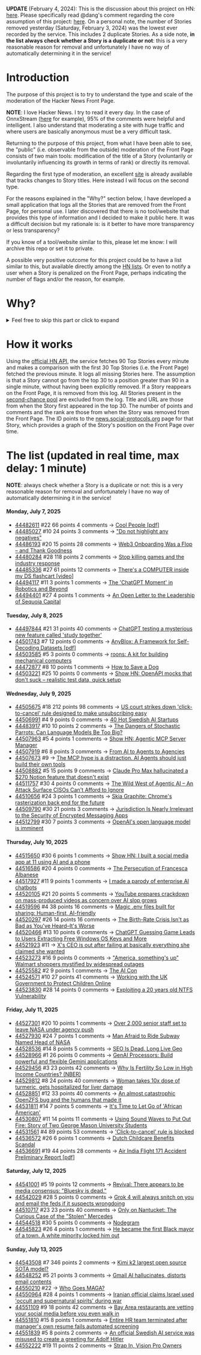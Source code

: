 **UPDATE** (February 4, 2024): This is the discussion about this project on HN: [here](https://news.ycombinator.com/item?id=39230513). Please specifically read @dang's comment regarding the core assumption of this project: [here](https://news.ycombinator.com/item?id=39231537). On a personal note, the number of Stories removed yesterday (Saturday, February 3, 2024) was the lowest ever recorded by the service. This includes 2 duplicate Stories. As a side note, **in the list always check whether a Story is a duplicate or not**: this is a very reasonable reason for removal and unfortunately I have no way of automatically determining it in the service!

# Introduction

The purpose of this project is to try to understand the type and scale of the moderation of the Hacker News Front Page.

**NOTE**: I love Hacker News. I try to read it every day. In the case of OnnxStream ([here](https://news.ycombinator.com/item?id=37752632) for example), 95% of the comments were helpful and intelligent. I also understand that moderating a site with huge traffic and where users are basically anonymous must be a very difficult task.

Returning to the purpose of this project, from what I have been able to see, the "public" (i.e. observable from the outside) moderation of the Front Page consists of two main tools: modification of the title of a Story (voluntarily or involuntarily influencing its growth in terms of rank) or directly its removal.

Regarding the first type of moderation, an excellent [site](https://hackernewstitles.netlify.app/) is already available that tracks changes to Story titles. Here instead I will focus on the second type.

For the reasons explained in the "Why?" section below, I have developed a small application that logs all the Stories that are removed from the Front Page, for personal use. I later discovered that there is no tool/website that provides this type of information and I decided to make it public here. It was a difficult decision but my rationale is: is it better to have more transparency or less transparency?

If you know of a tool/website similar to this, please let me know: I will archive this repo or set it to private.

A possible very positive outcome for this project could be to have a list similar to this, but available directly among the [HN lists](https://news.ycombinator.com/lists). Or even to notify a user when a Story is penalized on the Front Page, perhaps indicating the number of flags and/or the reason, for example.

# Why?

<details>
<summary>Feel free to skip this part or click to expand</summary>

A friend of mine posted two Stories on Hacker News related to OnnxStream (31 days apart), the first related to SDXL Turbo support and the second related to TinyLlama and Mistral 7B support.

In the case of the [first](https://news.ycombinator.com/item?id=38646969), the Story was among the first on the Front Page, until its title was changed from "Stable Diffusion Turbo on a Raspberry Pi Zero 2 generates an image in 29 minutes" to "OnnxStream: Stable Diffusion XL 1.0 Base on a Raspberry Pi Zero 2". This effectively "killed" the Story. One user pointed out that the new title didn't reflect the spirit of the Story (thanks @practice9).

In the case of the [second](https://news.ycombinator.com/item?id=38991145), the Story was in third place on the Front Page, less than an hour after the submission. In this case it was simply removed from the Front Page.

Having discovered this, perplexed, I sent an email to the moderator. @dang, who was very kind and quick in his response, explained to me that the Story had been flagged by users even without being explicitly [flagged], and that he could therefore only hypothesize the causes of the flag. His hypothesis was that (some?) users might be fed up with news related to LLMs.

While I have no reason to doubt Daniel's good faith, it's hard to believe that HN users would be tired of LLM-related news.

So I decided to develop a small console application to determine the frequency of this phenomenon (actually I was also motivated by the prospect of writing some C# code, after more than 2 years of complete abstinence). I subsequently discovered that there were no tools/websites that monitored this specific phenomenon and I therefore decided to make it public here.

</details>

# How it works

Using the [official HN API](https://github.com/HackerNews/API), the service fetches 90 Top Stories every minute and makes a comparison with the first 30 Top Stories (i.e. the Front Page) fetched the previous minute. It logs all missing Stories here. The assumption is that a Story cannot go from the top 30 to a position greater than 90 in a single minute, without having been explicitly removed. If a Story reappears on the Front Page, it is removed from this log. All Stories present in the [second-chance pool](https://news.ycombinator.com/pool) are excluded from the log. Title and URL are those from when the Story first appeared in the top 30. The number of points and comments and the rank are those from when the Story was removed from the Front Page. The ID points to the [news.social-protocols.org](https://news.social-protocols.org) page for that Story, which provides a graph of the Story's position on the Front Page over time.

# The list (updated in real time, max delay: 1 minute)

**NOTE**: always check whether a Story is a duplicate or not: this is a very reasonable reason for removal and unfortunately I have no way of automatically determining it in the service!

#### **Monday, July 7, 2025**
<!-- HN:44482611:start -->
* [44482611](https://news.social-protocols.org/stats?id=44482611) #22 66 points 4 comments -> [Cool People [pdf]](https://www.apa.org/pubs/journals/releases/xge-xge0001799.pdf)<!-- HN:44482611:end --><!-- HN:44485027:start -->
* [44485027](https://news.social-protocols.org/stats?id=44485027) #10 24 points 3 comments -> ["Do not highlight any negatives"](https://www.google.com/search?q=%22do+not+highlight+any+negatives%22+site%3Aarxiv.org)<!-- HN:44485027:end --><!-- HN:44486193:start -->
* [44486193](https://news.social-protocols.org/stats?id=44486193) #20 15 points 28 comments -> [Web3 Onboarding Was a Flop – and Thank Goodness](https://tomhadley.link/blog/web3-onboarding-flop)<!-- HN:44486193:end --><!-- HN:44480284:start -->
* [44480284](https://news.social-protocols.org/stats?id=44480284) #28 118 points 2 comments -> [Stop killing games and the industry response](https://blog.kronis.dev/blog/stop-killing-games)<!-- HN:44480284:end --><!-- HN:44485336:start -->
* [44485336](https://news.social-protocols.org/stats?id=44485336) #27 61 points 12 comments -> [There's a COMPUTER inside my DS flashcart [video]](https://www.youtube.com/watch?v=uq0pJmd7GAA)<!-- HN:44485336:end --><!-- HN:44494117:start -->
* [44494117](https://news.social-protocols.org/stats?id=44494117) #11 3 points 1 comments -> [The 'ChatGPT Moment' in Robotics and Beyond](https://paritoshmohan.substack.com/p/the-chatgpt-moment-in-robotics-and)<!-- HN:44494117:end --><!-- HN:44494401:start -->
* [44494401](https://news.social-protocols.org/stats?id=44494401) #27 4 points 1 comments -> [An Open Letter to the Leadership of Sequoia Capital](https://shaunmaguire.fyi/)<!-- HN:44494401:end -->
#### **Tuesday, July 8, 2025**<!-- HN:44497844:start -->
* [44497844](https://news.social-protocols.org/stats?id=44497844) #21 31 points 40 comments -> [ChatGPT testing a mysterious new feature called 'study together'](https://techcrunch.com/2025/07/07/chatgpt-is-testing-a-mysterious-new-feature-called-study-together/)<!-- HN:44497844:end --><!-- HN:44501743:start -->
* [44501743](https://news.social-protocols.org/stats?id=44501743) #7 12 points 0 comments -> [AnyBlox: A Framework for Self-Decoding Datasets [pdf]](https://gienieczko.com/anyblox-paper)<!-- HN:44501743:end --><!-- HN:44503585:start -->
* [44503585](https://news.social-protocols.org/stats?id=44503585) #5 3 points 0 comments -> [roons: A kit for building mechanical computers](https://whomtech.com/roons/)<!-- HN:44503585:end --><!-- HN:44472877:start -->
* [44472877](https://news.social-protocols.org/stats?id=44472877) #8 10 points 1 comments -> [How to Save a Dog](https://www.newyorker.com/news/the-weekend-essay/how-to-save-a-dog)<!-- HN:44472877:end --><!-- HN:44503221:start -->
* [44503221](https://news.social-protocols.org/stats?id=44503221) #25 10 points 0 comments -> [Show HN: OpenAPI mocks that don't suck – realistic test data, quick setup](https://beeceptor.com/openapi-mock-server/)<!-- HN:44503221:end -->
#### **Wednesday, July 9, 2025**
<!-- HN:44505675:start -->
* [44505675](https://news.social-protocols.org/stats?id=44505675) #18 212 points 98 comments -> [US court strikes down 'click-to-cancel' rule designed to make unsubscribing easy](https://www.theguardian.com/us-news/2025/jul/08/court-click-to-cancel-ruling)<!-- HN:44505675:end --><!-- HN:44506991:start -->
* [44506991](https://news.social-protocols.org/stats?id=44506991) #4 9 points 0 comments -> [40 Hot Swedish AI Startups](https://www.di.se/digital/here-are-the-swedish-ai-companies-everyone-is-talking-about/)<!-- HN:44506991:end --><!-- HN:44483917:start -->
* [44483917](https://news.social-protocols.org/stats?id=44483917) #10 10 points 2 comments -> [The Dangers of Stochastic Parrots: Can Language Models Be Too Big?](https://dl.acm.org/doi/10.1145/3442188.3445922)<!-- HN:44483917:end --><!-- HN:44507963:start -->
* [44507963](https://news.social-protocols.org/stats?id=44507963) #5 4 points 1 comments -> [Show HN: Agentic MCP Server Manager](https://ddfourtwo.github.io/install-mcp/)<!-- HN:44507963:end --><!-- HN:44507919:start -->
* [44507919](https://news.social-protocols.org/stats?id=44507919) #6 8 points 3 comments -> [From AI to Agents to Agencies](https://blog.nishantsoni.com/p/from-ai-to-agents-to-agencies-the)<!-- HN:44507919:end --><!-- HN:44507673:start -->
* [44507673](https://news.social-protocols.org/stats?id=44507673) #9 -> [The MCP hype is a distraction. AI Agents should just build their own tools](https://www.rtrvr.ai/blog/on-the-fly-toolgen)<!-- HN:44507673:end --><!-- HN:44508882:start -->
* [44508882](https://news.social-protocols.org/stats?id=44508882) #5 15 points 9 comments -> [Claude Pro Max hallucinated a $270 Notion feature that doesn't exist](https://gist.github.com/habonggil/f6130a68bbc4139c8066aa90c14c986f)<!-- HN:44508882:end --><!-- HN:44511757:start -->
* [44511757](https://news.social-protocols.org/stats?id=44511757) #30 4 points 0 comments -> [The Wild West of Agentic AI – An Attack Surface CISOs Can't Afford to Ignore](https://www.securityweek.com/the-wild-wild-west-of-agentic-ai-an-attack-surface-cisos-cant-afford-to-ignore/)<!-- HN:44511757:end --><!-- HN:44510656:start -->
* [44510656](https://news.social-protocols.org/stats?id=44510656) #24 3 points 1 comments -> [Skia Graphite: Chrome's rasterization back end for the future](https://blog.chromium.org/2025/07/introducing-skia-graphite-chromes.html)<!-- HN:44510656:end --><!-- HN:44509790:start -->
* [44509790](https://news.social-protocols.org/stats?id=44509790) #30 21 points 3 comments -> [Jurisdiction Is Nearly Irrelevant to the Security of Encrypted Messaging Apps](https://soatok.blog/2025/07/09/jurisdiction-is-nearly-irrelevant-to-the-security-of-encrypted-messaging-apps/)<!-- HN:44509790:end --><!-- HN:44512799:start -->
* [44512799](https://news.social-protocols.org/stats?id=44512799) #30 7 points 3 comments -> [OpenAI's open language model is imminent](https://www.theverge.com/notepad-microsoft-newsletter/702848/openai-open-language-model-o3-mini-notepad)<!-- HN:44512799:end -->
#### **Thursday, July 10, 2025**
<!-- HN:44515650:start -->
* [44515650](https://news.social-protocols.org/stats?id=44515650) #30 6 points 1 comments -> [Show HN: I built a social media app at 11 using AI and a phone](https://app--woo-short-78d020b9.base44.app)<!-- HN:44515650:end --><!-- HN:44516586:start -->
* [44516586](https://news.social-protocols.org/stats?id=44516586) #20 4 points 0 comments -> [The Persecution of Francesca Albanese](https://chrishedges.substack.com/p/the-persecution-of-francesca-albanese)<!-- HN:44516586:end --><!-- HN:44517927:start -->
* [44517927](https://news.social-protocols.org/stats?id=44517927) #11 9 points 1 comments -> [I made a parody of enterprise AI chatbots](https://github.com/muratcanozdemir/chatgpt-parody)<!-- HN:44517927:end --><!-- HN:44520105:start -->
* [44520105](https://news.social-protocols.org/stats?id=44520105) #21 20 points 5 comments -> [YouTube prepares crackdown on mass-produced videos as concern over AI slop grows](https://techcrunch.com/2025/07/09/youtube-prepares-crackdown-on-mass-produced-and-repetitive-videos-as-concern-over-ai-slop-grows/)<!-- HN:44520105:end --><!-- HN:44519596:start -->
* [44519596](https://news.social-protocols.org/stats?id=44519596) #4 38 points 16 comments -> [Magic .env files built for sharing: Human-first, AI-friendly](https://varlock.dev/)<!-- HN:44519596:end --><!-- HN:44520297:start -->
* [44520297](https://news.social-protocols.org/stats?id=44520297) #26 14 points 16 comments -> [The Birth-Rate Crisis Isn't as Bad as You've Heard–It's Worse](https://www.theatlantic.com/ideas/archive/2025/06/birth-rate-population-decline/683333/)<!-- HN:44520297:end --><!-- HN:44520466:start -->
* [44520466](https://news.social-protocols.org/stats?id=44520466) #13 10 points 6 comments -> [ChatGPT Guessing Game Leads to Users Extracting Free Windows OS Keys and More](https://0din.ai/blog/chatgpt-guessing-game-leads-to-users-extracting-free-windows-os-keys-more)<!-- HN:44520466:end --><!-- HN:44521923:start -->
* [44521923](https://news.social-protocols.org/stats?id=44521923) #11 -> [X's CEO is out after failing at basically everything she claimed she wanted](https://www.theverge.com/twitter/703606/x-ceo-linda-yaccarino-elon-musk-out-step-down-twitter)<!-- HN:44521923:end --><!-- HN:44523273:start -->
* [44523273](https://news.social-protocols.org/stats?id=44523273) #16 9 points 0 comments -> ["America, something's up" Walmart shoppers mystified by widespread outages](https://www.dailydot.com/news/walmart-july-7-outage/)<!-- HN:44523273:end --><!-- HN:44525582:start -->
* [44525582](https://news.social-protocols.org/stats?id=44525582) #2 9 points 1 comments -> [The AI Con](https://thecon.ai/)<!-- HN:44525582:end --><!-- HN:44524571:start -->
* [44524571](https://news.social-protocols.org/stats?id=44524571) #10 27 points 41 comments -> [Working with the UK Government to Protect Children Online](https://bsky.social/about/blog/07-10-2025-age-assurance)<!-- HN:44524571:end --><!-- HN:44523830:start -->
* [44523830](https://news.social-protocols.org/stats?id=44523830) #28 14 points 0 comments -> [Exploiting a 20 years old NTFS Vulnerability](https://swarm.ptsecurity.com/buried-in-the-log-exploiting-a-20-years-old-ntfs-vulnerability/)<!-- HN:44523830:end -->
#### **Friday, July 11, 2025**
<!-- HN:44527301:start -->
* [44527301](https://news.social-protocols.org/stats?id=44527301) #20 10 points 1 comments -> [Over 2,000 senior staff set to leave NASA under agency push](https://www.politico.com/news/2025/07/09/nasa-staff-departures-00444674?cdmc=2zglpgOF21PefXUKP0PbPaLZDC0&refcode2=2zglpgOF21PefXUKP0PbPaLZDC0&refcodecdmc=2zglpgOF21PefXUKP0PbPaLZDC0)<!-- HN:44527301:end --><!-- HN:44527930:start -->
* [44527930](https://news.social-protocols.org/stats?id=44527930) #24 7 points 1 comments -> [Man Afraid to Ride Subway Named Head of NASA](https://www.rollingstone.com/politics/politics-news/trump-sean-duffy-interim-nasa-administrator-1235382413/)<!-- HN:44527930:end --><!-- HN:44528536:start -->
* [44528536](https://news.social-protocols.org/stats?id=44528536) #14 8 points 5 comments -> [SEO Is Dead. Long Live Geo](https://substack.gauravvohra.com/p/search-is-dead-long-live-llms-winning-in-the-era-of-llms-ai-overviews-and-geo)<!-- HN:44528536:end --><!-- HN:44528966:start -->
* [44528966](https://news.social-protocols.org/stats?id=44528966) #1 26 points 0 comments -> [GenAI Processors: Build powerful and flexible Gemini applications](https://developers.googleblog.com/en/genai-processors/)<!-- HN:44528966:end --><!-- HN:44529456:start -->
* [44529456](https://news.social-protocols.org/stats?id=44529456) #3 23 points 42 comments -> [Why Is Fertility So Low in High Income Countries? (NBER)](https://www.nber.org/papers/w33989)<!-- HN:44529456:end --><!-- HN:44529812:start -->
* [44529812](https://news.social-protocols.org/stats?id=44529812) #8 24 points 40 comments -> [Woman takes 10x dose of turmeric, gets hospitalized for liver damage](https://arstechnica.com/health/2025/07/woman-takes-10x-dose-of-turmeric-gets-hospitalized-for-liver-damage/)<!-- HN:44529812:end --><!-- HN:44528851:start -->
* [44528851](https://news.social-protocols.org/stats?id=44528851) #12 33 points 40 comments -> [An almost catastrophic OpenZFS bug and the humans that made it](https://despairlabs.com/blog/posts/2025-07-10-an-openzfs-bug-and-the-humans-that-made-it/)<!-- HN:44528851:end --><!-- HN:44531811:start -->
* [44531811](https://news.social-protocols.org/stats?id=44531811) #14 7 points 5 comments -> [It's Time to Let Go of 'African American'](https://archive.li/jkk4S)<!-- HN:44531811:end --><!-- HN:44530807:start -->
* [44530807](https://news.social-protocols.org/stats?id=44530807) #11 14 points 11 comments -> [Using Sound Waves to Put Out Fire: Story of Two George Mason University Students](https://wowparrot.com/using-sound-waves-to-put-out-fire/)<!-- HN:44530807:end --><!-- HN:44531561:start -->
* [44531561](https://news.social-protocols.org/stats?id=44531561) #4 89 points 53 comments -> ['Click-to-cancel' rule is blocked](https://apnews.com/article/ftc-click-to-cancel-30db2be07fdcb8aefd0d4835abdb116a)<!-- HN:44531561:end --><!-- HN:44536572:start -->
* [44536572](https://news.social-protocols.org/stats?id=44536572) #26 6 points 1 comments -> [Dutch Childcare Benefits Scandal](https://en.wikipedia.org/wiki/Dutch_childcare_benefits_scandal)<!-- HN:44536572:end --><!-- HN:44536691:start -->
* [44536691](https://news.social-protocols.org/stats?id=44536691) #19 44 points 28 comments -> [Air India Flight 171 Accident Preliminary Report [pdf]](https://aaib.gov.in/What%27s%20New%20Assets/Preliminary%20Report%20VT-ANB.pdf)<!-- HN:44536691:end -->
#### **Saturday, July 12, 2025**<!-- HN:44541001:start -->
* [44541001](https://news.social-protocols.org/stats?id=44541001) #5 19 points 12 comments -> [Revival: There appears to be media consensus: "Bluesky is dead."](https://netwars.pelicancrossing.net/2025/06/27/revival/)<!-- HN:44541001:end --><!-- HN:44542029:start -->
* [44542029](https://news.social-protocols.org/stats?id=44542029) #28 5 points 0 comments -> [Grok 4 will always snitch on you and email the feds if it suspects wrongdoing](https://www.neowin.net/news/grok-4-will-always-snitch-on-you-and-email-the-feds-if-it-suspects-wrongdoing-report-says/)<!-- HN:44542029:end --><!-- HN:44510717:start -->
* [44510717](https://news.social-protocols.org/stats?id=44510717) #23 23 points 40 comments -> [Only on Nantucket: The Curious Case of the "Stolen" Mercedes](https://nantucketcurrent.com/news/only-on-nantucket-the-curious-case-of-the)<!-- HN:44510717:end --><!-- HN:44544518:start -->
* [44544518](https://news.social-protocols.org/stats?id=44544518) #30 5 points 0 comments -> [Nodegram](https://nodegram.org/)<!-- HN:44544518:end --><!-- HN:44545823:start -->
* [44545823](https://news.social-protocols.org/stats?id=44545823) #26 4 points 1 comments -> [He became the first Black mayor of a town. A white minority locked him out](https://www.theguardian.com/us-news/2023/aug/26/black-mayor-alabama-town-locked-out)<!-- HN:44545823:end -->
#### **Sunday, July 13, 2025**
<!-- HN:44543508:start -->
* [44543508](https://news.social-protocols.org/stats?id=44543508) #7 346 points 2 comments -> [Kimi k2 largest open source SOTA model?](https://github.com/MoonshotAI/Kimi-K2)<!-- HN:44543508:end --><!-- HN:44548252:start -->
* [44548252](https://news.social-protocols.org/stats?id=44548252) #5 21 points 3 comments -> [Gmail AI hallucinates, distorts email contents](https://www.t-online.de/digital/aktuelles/id_100811852/gmail-fantasiert-googles-mail-programm-verfaelscht-fremde-inhalte.html)<!-- HN:44548252:end --><!-- HN:44550210:start -->
* [44550210](https://news.social-protocols.org/stats?id=44550210) #22 -> [Who Goes MAGA?](https://www.techdirt.com/2025/07/08/who-goes-maga/)<!-- HN:44550210:end --><!-- HN:44550964:start -->
* [44550964](https://news.social-protocols.org/stats?id=44550964) #28 4 points 1 comments -> [Iranian official claims Israel used 'occult and supernatural spirits' during war](https://www.jpost.com/middle-east/iran-news/article-860798)<!-- HN:44550964:end --><!-- HN:44551109:start -->
* [44551109](https://news.social-protocols.org/stats?id=44551109) #9 18 points 42 comments -> [Bay Area restaurants are vetting your social media before you even walk in](https://www.sfgate.com/food/article/data-deep-dives-bay-area-fine-dining-restaurants-20404434.php)<!-- HN:44551109:end --><!-- HN:44551810:start -->
* [44551810](https://news.social-protocols.org/stats?id=44551810) #15 8 points 1 comments -> [Entire HR team terminated after manager's own resume fails automated screening](https://economictimes.indiatimes.com/news/india/from-hiring-to-firing-entire-hr-team-terminated-after-managers-resume-fails-automated-screening/articleshow/113812083.cms?from=mdr)<!-- HN:44551810:end --><!-- HN:44551839:start -->
* [44551839](https://news.social-protocols.org/stats?id=44551839) #5 8 points 2 comments -> [An official Swedish AI service was misused to create a greeting for Adolf Hitler](https://iconofsweden.com/article/moderates-withdraw-ai-service-after-controversial-misuse)<!-- HN:44551839:end --><!-- HN:44552222:start -->
* [44552222](https://news.social-protocols.org/stats?id=44552222) #19 11 points 2 comments -> [Strap In, Vision Pro Owners](https://spiral.spyglass.org/p/strap-in-vision-pro-owners)<!-- HN:44552222:end -->